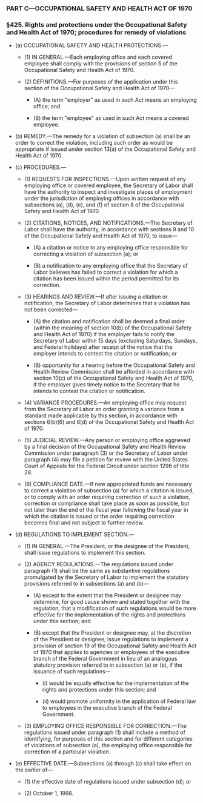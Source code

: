 ### PART C—OCCUPATIONAL SAFETY AND HEALTH ACT OF 1970

### §425. Rights and protections under the Occupational Safety and Health Act of 1970; procedures for remedy of violations
* (a) OCCUPATIONAL SAFETY AND HEALTH PROTECTIONS.—

  * (1) IN GENERAL.—Each employing office and each covered employee shall comply with the provisions of section 5 of the Occupational Safety and Health Act of 1970.

  * (2) DEFINITIONS.—For purposes of the application under this section of the Occupational Safety and Health Act of 1970—

    * (A) the term "employer" as used in such Act means an employing office; and

    * (B) the term "employee" as used in such Act means a covered employee.


* (b) REMEDY.—The remedy for a violation of subsection (a) shall be an order to correct the violation, including such order as would be appropriate if issued under section 13(a) of the Occupational Safety and Health Act of 1970.

* (c) PROCEDURES.—

  * (1) REQUESTS FOR INSPECTIONS.—Upon written request of any employing office or covered employee, the Secretary of Labor shall have the authority to inspect and investigate places of employment under the jurisdiction of employing offices in accordance with subsections (a), (d), (e), and (f) of section 8 of the Occupational Safety and Health Act of 1970.

  * (2) CITATIONS, NOTICES, AND NOTIFICATIONS.—The Secretary of Labor shall have the authority, in accordance with sections 9 and 10 of the Occupational Safety and Health Act of 1970, to issue—

    * (A) a citation or notice to any employing office responsible for correcting a violation of subsection (a); or

    * (B) a notification to any employing office that the Secretary of Labor believes has failed to correct a violation for which a citation has been issued within the period permitted for its correction.


  * (3) HEARINGS AND REVIEW.—If after issuing a citation or notification, the Secretary of Labor determines that a violation has not been corrected—

    * (A) the citation and notification shall be deemed a final order (within the meaning of section 10(b) of the Occupational Safety and Health Act of 1970) if the employer fails to notify the Secretary of Labor within 15 days (excluding Saturdays, Sundays, and Federal holidays) after receipt of the notice that the employer intends to contest the citation or notification; or

    * (B) opportunity for a hearing before the Occupational Safety and Health Review Commission shall be afforded in accordance with section 10(c) of the Occupational Safety and Health Act of 1970, if the employer gives timely notice to the Secretary that he intends to contest the citation or notification.


  * (4) VARIANCE PROCEDURES.—An employing office may request from the Secretary of Labor an order granting a variance from a standard made applicable by this section, in accordance with sections 6(b)(6) and 6(d) of the Occupational Safety and Health Act of 1970.

  * (5) JUDICIAL REVIEW.—Any person or employing office aggrieved by a final decision of the Occupational Safety and Health Review Commission under paragraph (3) or the Secretary of Labor under paragraph (4) may file a petition for review with the United States Court of Appeals for the Federal Circuit under section 1296 of title 28.

  * (6) COMPLIANCE DATE.—If new appropriated funds are necessary to correct a violation of subsection (a) for which a citation is issued, or to comply with an order requiring correction of such a violation, correction or compliance shall take place as soon as possible, but not later than the end of the fiscal year following the fiscal year in which the citation is issued or the order requiring correction becomes final and not subject to further review.


* (d) REGULATIONS TO IMPLEMENT SECTION.—

  * (1) IN GENERAL.—The President, or the designee of the President, shall issue regulations to implement this section.

  * (2) AGENCY REGULATIONS.—The regulations issued under paragraph (1) shall be the same as substantive regulations promulgated by the Secretary of Labor to implement the statutory provisions referred to in subsections (a) and (b)—

    * (A) except to the extent that the President or designee may determine, for good cause shown and stated together with the regulation, that a modification of such regulations would be more effective for the implementation of the rights and protections under this section; and

    * (B) except that the President or designee may, at the discretion of the President or designee, issue regulations to implement a provision of section 19 of the Occupational Safety and Health Act of 1970 that applies to agencies or employees of the executive branch of the Federal Government in lieu of an analogous statutory provision referred to in subsection (a) or (b), if the issuance of such regulations—

      * (i) would be equally effective for the implementation of the rights and protections under this section; and

      * (ii) would promote uniformity in the application of Federal law to employees in the executive branch of the Federal Government.


  * (3) EMPLOYING OFFICE RESPONSIBLE FOR CORRECTION.—The regulations issued under paragraph (1) shall include a method of identifying, for purposes of this section and for different categories of violations of subsection (a), the employing office responsible for correction of a particular violation.


* (e) EFFECTIVE DATE.—Subsections (a) through (c) shall take effect on the earlier of—

  * (1) the effective date of regulations issued under subsection (d); or

  * (2) October 1, 1998.